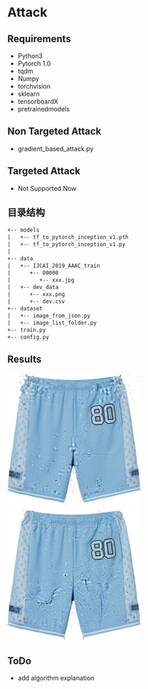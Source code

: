 # Attack

## Requirements

- Python3
- Pytorch 1.0
- tqdm
- Numpy
- torchvision
- sklearn
- tensorboardX
- pretrainedmodels

## Non Targeted Attack  
- gradient_based_attack.py  

## Targeted Attack

- Not Supported Now

## 目录结构
```
+-- models  
|   +-- tf_to_pytorch_inception_v1.pth  
|   +-- tf_to_pytorch_inception_v1.py  
|  
+-- data  
|   +-- IJCAI_2019_AAAC_train  
|      +-- 00000  
|         +-- xxx.jpg  
|   +-- dev_data  
|      +-- xxx.png  
|      +-- dev.csv  
+-- dataset  
|   +-- image_from_json.py  
|   +-- image_list_folder.py  
+-- train.py  
+-- config.py  
```
## Results

![Non Targeted](pics/1.png)  
![Targeted](pics/2.png)  

## ToDo  

- add algorithm explanation  